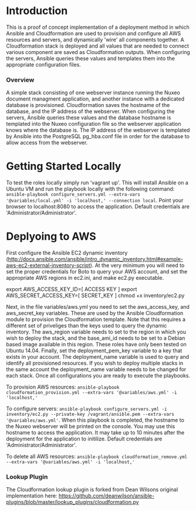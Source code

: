 # Introduction

This is a proof of concept implementation of a deployment method in which Ansible and Cloudformation are used to provision and configure all AWS resources and servers, and dynamically 'wire' all components together. A Cloudformation stack is deployed and all values that are needed to connect various component are saved as Cloudformation outputs. When configuring the servers, Ansible queries these values and templates them into the appropriate configuration files.

### Overview

A simple stack consisting of one webserver instance running the Nuxeo document managment application, and another instance with a dedicated database is provisioned. Cloudformation saves the hostname of the database, and the IP address of the webserver. When configuring the servers, Ansible queries these values and the database hostname is templated into the Nuxeo configuration file so the webserver application knows where the database is. The IP address of the webserver is templated by Ansible into the PostgreSQL pg_hba.conf file in order for the database to allow access from the webserver.

# Getting Started Locally

To test the roles locally simply run 'vagrant up'. This will install Ansible on a Ubuntu VM and run the playbook locally with the following command: `ansible-playbook configure_servers.yml --extra-vars '@variables/local.yml' -i 'localhost,' --connection local`. Point your browser to localhost:8080 to access the application. Default credentials are 'Administrator/Administrator'.

# Deplyoing to AWS

First configure the Ansible EC2 dynamic inventory (http://docs.ansible.com/ansible/intro_dynamic_inventory.html#example-aws-ec2-external-inventory-script). At the very minimum you will need to set the proper credentials for Boto to query your AWS account, and set the appropriate AWS regions in ec2.ini, and make ec2.py executable.

export AWS_ACCESS_KEY_ID=[ ACCESS KEY ]
export AWS_SECRET_ACCESS_KEY=[ SECRET_KEY ]
chmod +x inventory/ec2.py

Next, in the file variables/aws.yml you need to set the aws_access_key, and aws_secret_key variables. These are used by the Ansible Cloudformation module to provision the Cloudformation template. Note that this requires a different set of priveliges than the keys used to query the dynamic inventory. The aws_region variable needs to set to the region in which you wish to deploy the stack, and the base_ami_id needs to be set to a Debian based image available in this region. These roles have only been tested on Ubuntu 14.04. Finally, set the deployment_pem_key variable to a key that exists in your account. The deployment_name variable is used to query and identify all provisioned resources. If you wish to deploy multiple stacks in the same account the deployment_name variable needs to be changed for each stack. Once all configurations you are ready to execute the playbooks.

To provision AWS resources: `ansible-playbook cloudformation_provision.yml --extra-vars '@variables/aws.yml' -i 'localhost,'`

To configure servers: `ansible-playbook configure_servers.yml -i inventory/ec2.py --private-key /vagrant/ansible.pem --extra-vars '@variables/aws.yml'`. When this playbook is completed, the hostname to the Nuxeo webserver will be printed on the console. You may use this hostname to access the application. It may take up to 10 minutes after the deployment for the application to initilize. Default credentials are 'Administrator/Administrator'.

To delete all AWS resources: `ansible-playbook cloudformation_remove.yml --extra-vars '@variables/aws.yml' -i 'localhost,'`

### Lookup Plugin
The Cloudformation lookup plugin is forked from Dean Wilsons original implementation here: https://github.com/deanwilson/ansible-plugins/blob/master/lookup_plugins/cloudformation.py
